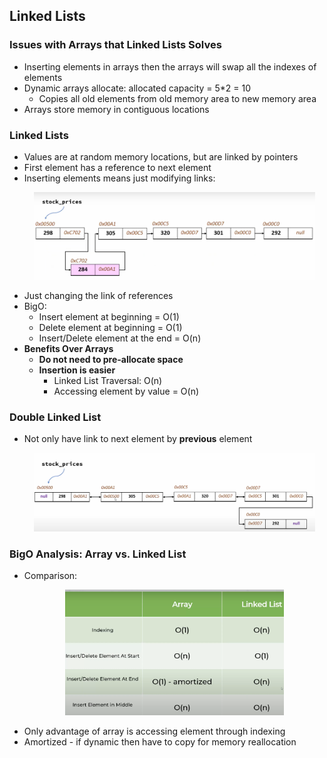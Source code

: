## Linked Lists
### Issues with Arrays that Linked Lists Solves
- Inserting elements in arrays then the arrays will swap all the indexes of elements
- Dynamic arrays allocate: allocated capacity = 5*2 = 10
    - Copies all old elements from old memory area to new memory area
- Arrays store memory in contiguous locations
### Linked Lists
- Values are at random memory locations, but are linked by pointers
- First element has a reference to next element
- Inserting elements means just modifying links: <p align="center"><img src="linkedMemoryLoc.png" width="450"></p>
- Just changing the link of references
- BigO:
    - Insert element at beginning = O(1)
    - Delete element at beginning = O(1)
    - Insert/Delete element at the end = O(n)
- **Benefits Over Arrays**
    - **Do not need to pre-allocate space**
    - **Insertion is easier**
        - Linked List Traversal: O(n)
        - Accessing element by value = O(n)
### Double Linked List
- Not only have link to next element by **previous** element <p align="center"><img src="doubleLinkList.png" width="450"></p>
### BigO Analysis: Array vs. Linked List
- Comparison: <p align="center"><img src="arrayVsLink.png" width="350"></p>
- Only advantage of array is accessing element through indexing
- Amortized - if dynamic then have to copy for memory reallocation


